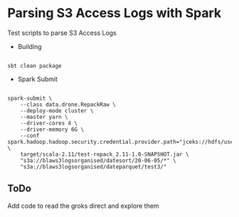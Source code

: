 # Parsing S3 Access Logs with Spark

Test scripts to parse S3 Access Logs


- Building

```{bash}

sbt clean package

```

- Spark Submit

```{bash}

spark-submit \
    --class data.drone.RepackRaw \
    --deploy-mode cluster \
    --master yarn \
    --driver-cores 4 \
    --driver-memory 6G \
    --conf spark.hadoop.hadoop.security.credential.provider.path="jceks://hdfs/user/admin/awskeyfile.jceks" \
    target/scala-2.11/test-repack_2.11-1.0-SNAPSHOT.jar \
    "s3a://blaws3logsorganised/datesort/20-06-05/*" \
    "s3a://blaws3logsorganised/dateparquet/test3/"

```


## ToDo 

Add code to read the groks direct and explore them

